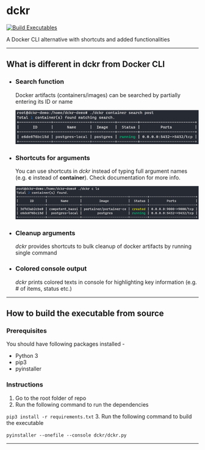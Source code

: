 # dckr
[![Build Executables](https://github.com/RoyAtanu/dckr/actions/workflows/build_executables.yml/badge.svg)](https://github.com/RoyAtanu/dckr/actions/workflows/build_executables.yml)

A Docker CLI alternative with shortcuts and added functionalities
***
## What is different in **dckr** from Docker CLI
* ### **Search** function
    Docker artifacts (containers/images) can be searched by partially entering its ID or name

    ![Search functionality](documentation/images/screenshot_search.png?raw=true)
* ### **Shortcuts** for arguments
    You can use shortcuts in *dckr* instead of typing full argument names (e.g. **c** instead of **container**). Check documentation for more info.

    ![List functionality](documentation/images/screenshot_list.png?raw=true)
* ### **Cleanup** arguments
    *dckr* provides shortcuts to bulk cleanup of docker artifacts by running single command
* ### **Colored** console output
    *dckr* prints colored texts in console for highlighting key information (e.g. # of items, status etc.)

****
## How to build the executable from source
### Prerequisites
You should have following packages installed -
* Python 3
* pip3
* pyinstaller
### Instructions
1. Go to the root folder of repo
2. Run the following command to run the dependencies 

``` pip3 install -r requirements.txt ```
3. Run the following command to build the executable

``` pyinstaller --onefile --console dckr/dckr.py ```
***




